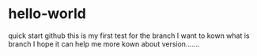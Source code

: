 # hello-world
quick start github
this is my first test for the branch
I want to kown what is branch
I hope it can help me more kown about version.......
